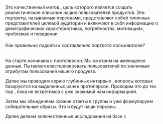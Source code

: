 Это качественный метод , цель которого является создать реалистическое описание наших пользователей продуктов. Эти портреты, называемые персонами, представляют собой типичных представителей целевой аудитории и включают в себя информацию о демографических характеристиках, потребностях, мотивациях, проблемах и поведении.

<h6>Как правильно подойти к составлению портрета пользователя? </h6>

На старте начинаем с протоперсон. Мы смотрим на имеющееся данные. Пытаемся кластеризировать  пользователей по значимым атрибутам пользования нашего продукта. 

Далее мы проводим серию глубинных интервью , вопросы которых базируются на выделенных ранее протоперсон. Проводим это до тех пор , пока не встретимся с уже знакомой нам информацией. 

Затем мы объединяем схожие ответы в группы и уже формулируем собирательные образы. Это и будут наши персоны. 

Далее делаем количественные исследования на базе з


